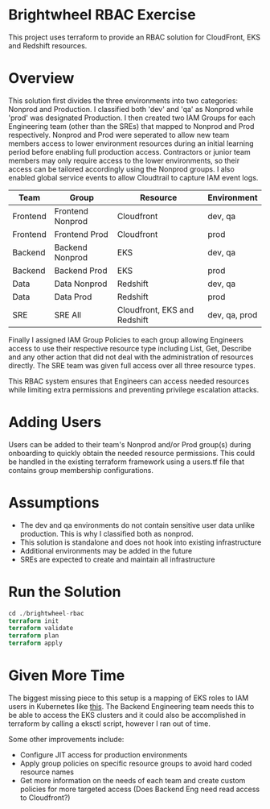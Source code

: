 # Brightwheel RBAC Exercise

This project uses terraform to provide an RBAC solution for CloudFront, EKS and Redshift resources.

# Overview

This solution first divides the three environments into two categories: Nonprod and Production. I classified both 'dev' and 'qa' as Nonprod while 'prod' was designated Production. I then created two IAM Groups for each Engineering team (other than the SREs) that mapped to Nonprod and Prod respectively. Nonprod and Prod were seperated to allow new team members access to lower environment resources during an initial learning period before enabling full production access. Contractors or junior team members may only require access to the lower environments, so their access can be tailored accordingly using the Nonprod groups. I also enabled global service events to allow Cloudtrail to capture IAM event logs.

Team | Group | Resource | Environment
---|---|---|---
Frontend | Frontend Nonprod | Cloudfront | dev, qa
Frontend | Frontend Prod | Cloudfront | prod
Backend | Backend Nonprod | EKS | dev, qa
Backend | Backend Prod | EKS | prod
Data | Data Nonprod | Redshift | dev, qa
Data | Data Prod | Redshift | prod
SRE | SRE All | Cloudfront, EKS and Redshift | dev, qa, prod

Finally I assigned IAM Group Policies to each group allowing Engineers access to use their respective resource type including List, Get, Describe and any other action that did not deal with the administration of resources directly. The SRE team was given full access over all three resource types.

This RBAC system ensures that Engineers can access needed resources while limiting extra permissions and preventing privilege escalation attacks.

# Adding Users

Users can be added to their team's Nonprod and/or Prod group(s) during onboarding to quickly obtain the needed resource permissions. This could be handled in the existing terraform framework using a users.tf file that contains group membership configurations.

# Assumptions

- The dev and qa environments do not contain sensitive user data unlike production. This is why I classified both as nonprod.
- This solution is standalone and does not hook into existing infrastructure
- Additional environments may be added in the future
- SREs are expected to create and maintain all infrastructure

# Run the Solution

```terraform
cd ./brightwheel-rbac
terraform init
terraform validate
terraform plan
terraform apply
```

# Given More Time

The biggest missing piece to this setup is a mapping of EKS roles to IAM users in Kubernetes like [this](https://docs.aws.amazon.com/eks/latest/userguide/add-user-role.html). The Backend Engineering team needs this to be able to access the EKS clusters and it could also be accomplished in terraform by calling a eksctl script, however I ran out of time.

Some other improvements include:
- Configure JIT access for production environments
- Apply group policies on specific resource groups to avoid hard coded resource names
- Get more information on the needs of each team and create custom policies for more targeted access (Does Backend Eng need read access to Cloudfront?)
